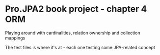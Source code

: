 # Pro.JPA2 book project - chapter 4 ORM

Playing around with cardinalities, relation ownership and collection mappings

The test files is where it's at - each one testing some JPA-related concept
